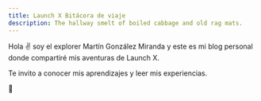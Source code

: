 ```yaml
---
title: Launch X Bitácora de viaje
description: The hallway smelt of boiled cabbage and old rag mats.
---
```


Hola ✌️  soy el explorer Martín González Miranda y este es mi blog personal donde compartiré mis aventuras de Launch X.

Te invito a conocer mis aprendizajes y leer mis experiencias.

🚀

